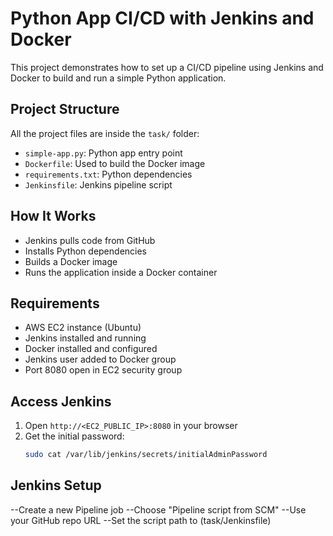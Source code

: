 # Python App CI/CD with Jenkins and Docker

This project demonstrates how to set up a CI/CD pipeline using Jenkins and Docker to build and run a simple Python application.

## Project Structure

All the project files are inside the `task/` folder:
- `simple-app.py`: Python app entry point
- `Dockerfile`: Used to build the Docker image
- `requirements.txt`: Python dependencies
- `Jenkinsfile`: Jenkins pipeline script

## How It Works

- Jenkins pulls code from GitHub
- Installs Python dependencies
- Builds a Docker image
- Runs the application inside a Docker container

## Requirements

- AWS EC2 instance (Ubuntu)
- Jenkins installed and running
- Docker installed and configured
- Jenkins user added to Docker group
- Port 8080 open in EC2 security group

## Access Jenkins

1. Open `http://<EC2_PUBLIC_IP>:8080` in your browser
2. Get the initial password:
   ```bash
   sudo cat /var/lib/jenkins/secrets/initialAdminPassword

## Jenkins Setup
--Create a new Pipeline job
--Choose "Pipeline script from SCM"
--Use your GitHub repo URL
--Set the script path to (task/Jenkinsfile)

